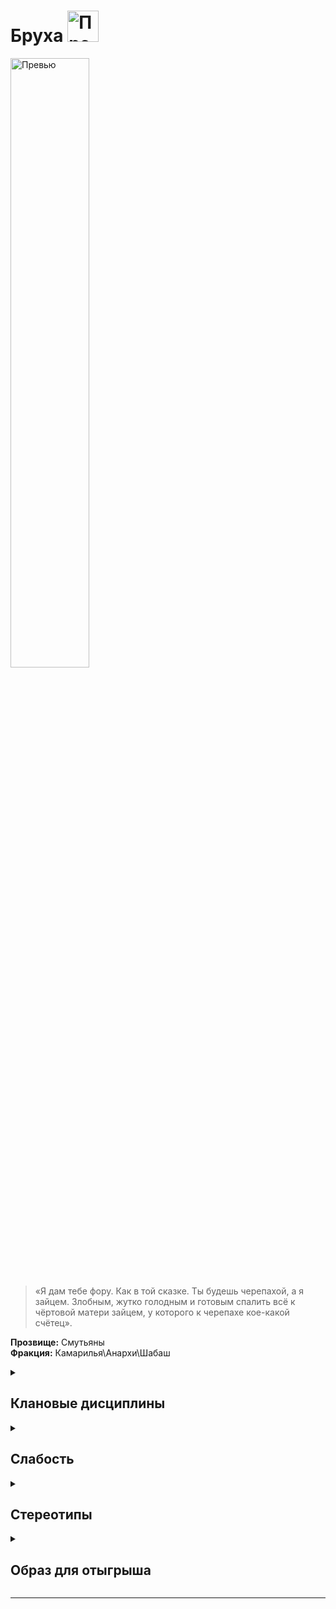 
# Бруха <img src="https://cdn.discordapp.com/attachments/1374311310501875752/1429074620845396008/1024px-Brujah_symbol.png?ex=68f4d0f4&is=68f37f74&hm=99ca346189cd3323bbc6f93f1c43a9832b7d855650c0c3412c4ebd1ff318dd5a" width="50" alt="Превью">

<img src="https://media.discordapp.net/attachments/1374311310501875752/1428816471592669306/f1cbf28a253c49016d1bdaf3bec5fee8.jpg?ex=68f3e088&is=68f28f08&hm=2b383f97d127049e8a01993f81619944b0ee19fd24dc8f2d4ae83272f0c0f252&=&format=webp&width=354&height=629" width="50%" alt="Превью">

> «Я дам тебе фору. Как в той сказке. Ты будешь черепахой, а я зайцем. Злобным, жутко голодным и готовым спалить всё к чёртовой матери зайцем, у которого к черепахе 
кое-какой счётец».

**Прозвище:** Смутьяны\
**Фракция:** Камарилья\Анархи\Шабаш

<details>
  <summary> <h2> Клановые дисциплины </h2> </summary>

 <details> 
  <summary> Стремительность </summary>
  
  > Наделяет Сородичей сверхъестественной скоростью. 

  </details>

   <details> 
  <summary> Мощь </summary>
     
 >  Наделяет Сородичей сверхъестественной силой. Она позволяет им совершать гигантские прыжки, поднимать огромные тяжести и сокрушать врагов ударами невероятной разрушительной силы.

</details>



 <details> 
  <summary> Величие  </summary>

> Величие — это Дисциплина, которая позволяет манипулировать эмоциями. Обладающие ею вампиры способны вселять страстное рвение и бессознательный ужас как в смертных, так и в вампиров


</details>

</details>

</details>

<details> 
  <summary> <h2> Слабость </h2> </summary>
  
Те же душевные порывы, что толкают Бруха на путь величия или порока, могут разжечь в них пламя неистовой ярости. Сложность проверок, связанных с попытками сдерживать или
контролировать приступы ярости, возрастает на два пункта (вплоть до максимума 10). Кроме того, Бруха не могут тратить пункты воли, чтобы предотвратить приступ ярости, но если
приступ уже начался, персонаж, как обычно, может потратить пункт воли, чтобы взять себя в руки на один ход.

</details>

<details> 
  <summary> <h2> Стереотипы </h2> </summary>

**Что клан думает о вампирских сообществах?**
  - о Комарилье: 
  - о Шабаше: 
  - об Анархах: 

**Что клан думает о других кланах и что другие кланы думают о них?**

  
  ```
                                                Что думает клан о других кланах                                            Что думают другие кланы об Вентру
---------------------------------------------------------------------------------------------------------------------------------------------------------------------------

                                                                                     Камарилья

---------------------------------------------------------------------------------------------------------------------------------------------------------------------------
Вентру                            
---------------------------------------------------------------------------------------------------------------------------------------------------------------------------
Гангрел                          
---------------------------------------------------------------------------------------------------------------------------------------------------------------------------     
Малкавиане                       
---------------------------------------------------------------------------------------------------------------------------------------------------------------------------
Носферату                        
---------------------------------------------------------------------------------------------------------------------------------------------------------------------------
Тореадор                         
---------------------------------------------------------------------------------------------------------------------------------------------------------------------------
Тремер                            
---------------------------------------------------------------------------------------------------------------------------------------------------------------------------

                                                                                            Шабаш

---------------------------------------------------------------------------------------------------------------------------------------------------------------------------

Лассомбра                      
---------------------------------------------------------------------------------------------------------------------------------------------------------------------------
Цимисхи                         
---------------------------------------------------------------------------------------------------------------------------------------------------------------------------

                                                                                          Независимые

---------------------------------------------------------------------------------------------------------------------------------------------------------------------------
Каитифы                         
---------------------------------------------------------------------------------------------------------------------------------------------------------------------------
Ассамиты                        
---------------------------------------------------------------------------------------------------------------------------------------------------------------------------
Джованни                        
---------------------------------------------------------------------------------------------------------------------------------------------------------------------------
Последователи Сета               
---------------------------------------------------------------------------------------------------------------------------------------------------------------------------
Равнос                          
---------------------------------------------------------------------------------------------------------------------------------------------------------------------------

```

</details>


<details> 
  <summary> <h2> Образ для отыгрыша </h2> </summary>

  <details> 
  <summary> Экспозиция  </summary>
    
История Бруха — это история безмятежного величия Сородичей, сгоревшего в пламени их собственных страстей. Этот клан когда‑то возглавил и привёл к процветанию древний Карфаген, но коварное предательство Вентру, тайных покровителей Рима, положило этому конец. С тех самых пор Бруха затаили обиду.
Нынешние Бруха — бунтари и провокаторы, вандалы и хулиганы, вестники перемен в обществе, охваченном проказой стагнации. Как и полагается бунтарям, Бруха выступают за свержение статус-кво, но при отсутствии конкуренции со стороны других кланов сами охотно выступают за сохранение стабильности. Стоит отметить, что Бруха на удивление неплохо удаётся сочетать эти две, казалось бы, взаимоисключающие крайности. Как правило, это выражается в том, что в клане всегда найдётся Сородич, готовый выступить против товарища, которому слишком уж полюбилась роль революционного диктатора.
Бруха куда больше, чем другие Сородичи, подвержены влиянию чисто человеческих страстей. Бруха обожают действовать и всегда готовы живо отреагировать и на зажигательную речь, и на несправедливость, и на призыв к оружию. Эта необузданная эмоциональность может показаться благом, но стоит помнить, что языком страстей и эмоций говорит Зверь.
Ни один разумный Принц не станет сбрасывать Бруха со счетов, и редкий бруха позволит кому‑нибудь безнаказанно собой манипулировать и помыкать. Верховным и единственным господином для любого бруха является только он сам, и всякому, кто задумает покорить его своей воле, придётся приложить немало усилий. Стоит отметить, что задача эта вдобавок будет не самой безопасной: бруха, почуяв неладное, скорее всего, сначала разорвёт обидчика на части, а только потом, если не забудет, начнёт задавать вопросы; и плевать, Примоген перед ним или простой смертный коп.
Некоторые историки из числа Сородичей полагают, что, протестуя против установленного предателями порядка, Бруха всего лишь возвращают им должок. Другие же считают, что клан уже давно подчинился этому самому порядку и с тех пор послушно выполняет функции ручной оппозиции. Большинству бруха, впрочем, нет ни малейшего дела до того, что думают другие, — главное, чтобы была хорошая драка и возможность в ней поучаствовать.

</details>

  <details> 
  <summary> Внешний вид  </summary>
    
Цветные волосы, бритые головы или наоборот патлы, шипы, заклёпки, кожа, цепи, латекс и футболки с дерзкими лозунгами. 
Вообщем такой кричаший вайб о том что мир вас не понимает, и вы демонстративно пытаетесь показать что шлете его нахуй 
Джонни Сильверхенда видели? Их типок

</details>

 <details> 
  <summary> Убежища </summary>

У бруха может быть с полдюжины различных убежищ, явочных и конспиративных квартир — в основном обшарпанных халуп, пустующих до тех пор, пока хозяину не понадобится сменить берлогу. Порой в этих убежищах живут смертные из числа верных последователей идеологии или культа личности приютившего их вампира. Для самого бруха так даже удобнее — в случае чего под рукой всегда есть перекус.

</details>

 <details> 
  <summary> Биографии </summary>

Будучи существами страстными, Бруха нередко даруют Становление под влиянием момента, так что потомки этих Сородичей обычно представляют собой весьма и весьма пёстрое сборище. Иногда бруха выбирают более осмысленно, даруя Становление тем, кто разделяет (или наоборот, не разделяет) взгляды своего будущего сира.
Бруха чаще всего (хотя отнюдь не всегда) выбирают потомков из числа мятежных духом и склонных к насилию людей. Натура Бруха чаще всего совпадает с маской, поскольку Бруха не считают нужным её скрывать. Первичными характеристиками бруха обычно являются физические, а вторичными с равной вероятностью могут быть как ментальные, так и социальные. Многие бруха делают упор на навыки и таланты, но большинство не забывает и о том, что отличает революционера от простого головореза, — о знаниях. Самыми распространёнными среди Бруха фактами биографии являются информаторы, союзники и стадо.

</details>


</details>

</details>

-------------------------------------------------------------------------------------------------------------------------------------------------------------------------------------------------

